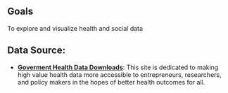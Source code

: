 ## Goals
To explore and visualize health and social data

## Data Source: 
- [**Goverment Health Data Downloads**](https://data.hrsa.gov/data/download): This site is dedicated to making high value health data more accessible to entrepreneurs, researchers, and policy makers in the hopes of better health outcomes for all.